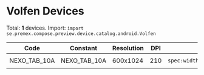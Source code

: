 # Volfen Devices

Total: **1** devices. Import: `import se.premex.compose.preview.device.catalog.android.Volfen`

| Code | Constant | Resolution | DPI | Compose Spec | Preview Usage |
|------|----------|------------|-----|-------------|---------------|
| NEXO_TAB_10A | NEXO_TAB_10A | 600x1024 | 210 | `spec:width=600px,height=1024px,dpi=210` | `@Preview(device = Volfen.NEXO_TAB_10A)` |

<!-- Generated automatically. Do not edit manually. -->
